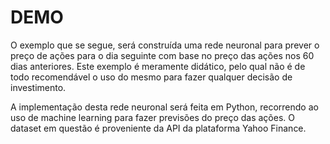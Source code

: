 # DEMO

O exemplo que se segue, será construída uma rede neuronal para prever o preço de ações para o dia seguinte com base no preço das ações nos 60 dias anteriores. Este exemplo é meramente didático, pelo qual não é de todo recomendável o uso do mesmo para fazer qualquer decisão de investimento.

A implementação desta rede neuronal será feita em Python, recorrendo ao uso de machine learning para fazer previsões do preço das ações. O dataset em questão é proveniente da API da plataforma Yahoo Finance.
